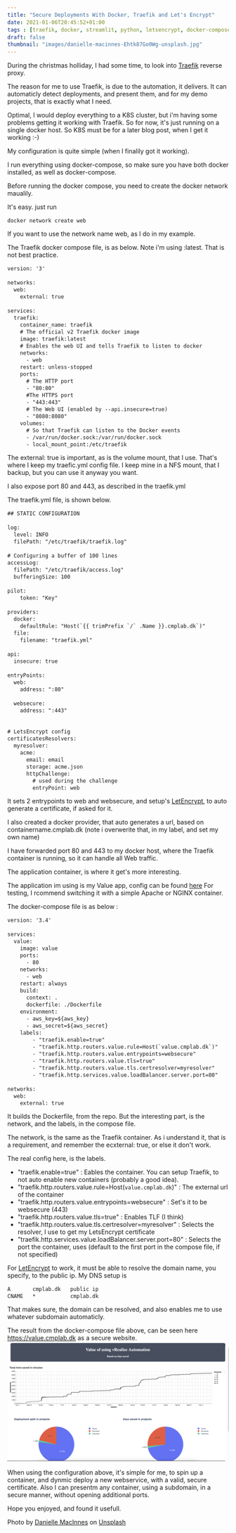 ```yaml
---
title: "Secure Deployments With Docker, Traefik and Let's Encrypt"
date: 2021-01-06T20:45:52+01:00
tags : [traefik, docker, streamlit, python, letsencrypt, docker-compose, compose, web, hosting]
draft: false
thumbnail: "images/danielle-macinnes-Ehtk87Go0Wg-unsplash.jpg"
---
```

During the christmas holliday, I had some time, to look into [Traefik](https://traefik.io/traefik/) reverse proxy.

The reason for me to use Traefik, is due to the automation, it delivers. 
It can automaticly detect deployments, and present them, and for my demo projects, that is exactly what I need.

Optimal, I would deploy everything to a K8S cluster, but i'm having some problems getting it working with Traefik. So for now, it's just running on a single docker host. So K8S must be for a later blog post, when I get it working :-) 

My configuration is quite simple (when I finalily got it working).

I run everything using docker-compose, so make sure you have both docker installed, as well as docker-compose.

Before running the docker compose, you need to create the docker network maualily.

It's easy. just run
```
docker network create web
```
If you want to use the network name web, as I do in my example.

The Traefik docker compose file, is as below. 
Note i'm using :latest. That is not best practice. 

```
version: '3'

networks:
  web:
    external: true

services:
  traefik:
    container_name: traefik
    # The official v2 Traefik docker image
    image: traefik:latest
    # Enables the web UI and tells Traefik to listen to docker
    networks:
      - web
    restart: unless-stopped
    ports:
      # The HTTP port
      - "80:80"
      #The HTTPS port
      - "443:443"
      # The Web UI (enabled by --api.insecure=true)
      - "8080:8080"
    volumes:
      # So that Traefik can listen to the Docker events
      - /var/run/docker.sock:/var/run/docker.sock
      - local_mount_point:/etc/traefik
```
The external: true 
is important, as is the volume mount, that I use.
That's where I keep my traefic.yml config file. 
I keep mine in a NFS mount, that I backup, but you can use it anyway you want. 

I also expose port 80 and 443, as described in the traefik.yml

The traefik.yml file, is shown below. 

```
## STATIC CONFIGURATION

log:
  level: INFO
  filePath: "/etc/traefik/traefik.log"

# Configuring a buffer of 100 lines
accessLog:
  filePath: "/etc/traefik/access.log"
  bufferingSize: 100

pilot:
    token: "Key"

providers:
  docker:
    defaultRule: "Host(`{{ trimPrefix `/` .Name }}.cmplab.dk`)"
  file:
    filename: "traefik.yml"

api:
  insecure: true

entryPoints:
  web:
    address: ":80"

  websecure:
    address: ":443"


# LetsEncrypt config
certificatesResolvers:
  myresolver:
    acme:
      email: email
      storage: acme.json
      httpChallenge:
        # used during the challenge
        entryPoint: web
```
It sets 2 entrypoints to web and websecure, and setup's [LetEncrypt](https://letsencrypt.org), to auto generate a certificate, if asked for it. 

I also created a docker provider, that auto generates a url, based on containername.cmplab.dk (note i overwerite that, in my label, and set my own name)

I have forwarded port 80 and 443 to my docker host, where the Traefik container is running, so it can handle all Web traffic.

The application container, is where it get's more interesting.

The application im using is my Value app, config can be found [here](https://github.com/rhjensen79/DemoApp)
For testing, I rcommend switching it with a simple Apache or NGINX container. 


The docker-compose file is as below :

```
version: '3.4'

services:
  value:
    image: value
    ports:
      - 80
    networks:
      - web
    restart: always
    build:
      context: .
      dockerfile: ./Dockerfile
    environment:
      - aws_key=${aws_key}
      - aws_secret=${aws_secret}
    labels:
        - "traefik.enable=true"
        - "traefik.http.routers.value.rule=Host(`value.cmplab.dk`)"
        - "traefik.http.routers.value.entrypoints=websecure"
        - "traefik.http.routers.value.tls=true"
        - "traefik.http.routers.value.tls.certresolver=myresolver"
        - "traefik.http.services.value.loadBalancer.server.port=80"

networks:
  web:
    external: true
```
It builds the Dockerfile, from the repo. But the interesting part, is the network, and the labels, in the compose file.

The network, is the same as the Traefik container. 
As i understand it, that is a requirement, and remember the ecxternal: true, or else it don't work.

The real config here, is the labels.

- "traefik.enable=true" : Eables the container. You can setup Traefik, to not auto enable new containers (probably a good idea).
- "traefik.http.routers.value.rule=Host(`value.cmplab.dk`)" : The external url of the container
- "traefik.http.routers.value.entrypoints=websecure" : Set's it to be websecure (443)
- "traefik.http.routers.value.tls=true" : Enables TLF (I think)
- "traefik.http.routers.value.tls.certresolver=myresolver" : Selects the resolver, I use to get my LetsEncrypt certificate
- "traefik.http.services.value.loadBalancer.server.port=80" : Selects the port the container, uses (default to the first port in the compose file, if not specified)

For [LetEncrypt](https://letsencrypt.org) to work, it must be able to resolve the domain name, you specify, to the public ip. 
My DNS setup is 

```
A       cmplab.dk   public ip
CNAME   *           cmplab.dk
```

That makes sure, the domain can be resolved, and also enables me to use whatever subdomain automaticly.

The result from the docker-compose file above, can be seen here https://value.cmplab.dk as a secure website.
![value.cmplab.dk](images/value_screenshot.png)

When using the configuration above, it's simple for me, to spin up a container, and dynmic deploy a new webservice, with a valid, secure certificate. 
Also I can presentm any container, using a subdomain, in a secure manner, without opening additional ports. 

Hope you enjoyed, and found it usefull.


<span>Photo by <a href="https://unsplash.com/@dsmacinnes?utm_source=unsplash&amp;utm_medium=referral&amp;utm_content=creditCopyText">Danielle MacInnes</a> on <a href="https://unsplash.com/s/photos/lock?utm_source=unsplash&amp;utm_medium=referral&amp;utm_content=creditCopyText">Unsplash</a></span>
